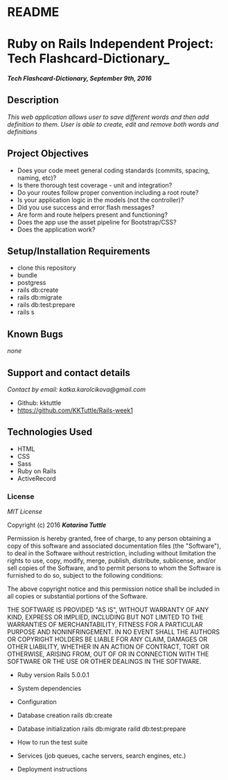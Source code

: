 # README

#  Ruby on Rails Independent Project: Tech Flashcard-Dictionary_

#### _Tech Flashcard-Dictionary, September 9th, 2016_

## Description

_This web application allows user to save different words and then add definition to them. User is able to create, edit and remove both words and definitions_

## Project Objectives

* Does your code meet general coding standards (commits, spacing, naming, etc)?
* Is there thorough test coverage - unit and integration?
* Do your routes follow proper convention including a root route?
* Is your application logic in the models (not the controller)?
* Did you use success and error flash messages?
* Are form and route helpers present and functioning?
* Does the app use the asset pipeline for Bootstrap/CSS?
* Does the application work?

## Setup/Installation Requirements

  * clone this repository
  * bundle
  * postgress
  * rails db:create
  * rails db:migrate
  * rails db:test:prepare
  * rails s  

## Known Bugs
_none_

## Support and contact details

_Contact by email: katka.karolcikova@gmail.com_
* Github: kktuttle
* https://github.com/KKTuttle/Rails-week1

## Technologies Used

* HTML
* CSS
* Sass
* Ruby on Rails
* ActiveRecord

### License

*MIT License*

Copyright (c) 2016 **_Katarina Tuttle_**

Permission is hereby granted, free of charge, to any person obtaining a copy of this software and associated documentation files (the "Software"), to deal in the Software without restriction, including without limitation the rights to use, copy, modify, merge, publish, distribute, sublicense, and/or sell copies of the Software, and to permit persons to whom the Software is furnished to do so, subject to the following conditions:

The above copyright notice and this permission notice shall be included in all copies or substantial portions of the Software.

THE SOFTWARE IS PROVIDED "AS IS", WITHOUT WARRANTY OF ANY KIND, EXPRESS OR IMPLIED, INCLUDING BUT NOT LIMITED TO THE WARRANTIES OF MERCHANTABILITY, FITNESS FOR A PARTICULAR PURPOSE AND NONINFRINGEMENT. IN NO EVENT SHALL THE AUTHORS OR COPYRIGHT HOLDERS BE LIABLE FOR ANY CLAIM, DAMAGES OR OTHER LIABILITY, WHETHER IN AN ACTION OF CONTRACT, TORT OR OTHERWISE, ARISING FROM, OUT OF OR IN CONNECTION WITH THE SOFTWARE OR THE USE OR OTHER DEALINGS IN THE SOFTWARE.


* Ruby version
  Rails 5.0.0.1
* System dependencies

* Configuration

* Database creation
  rails db:create

* Database initialization
  rails db:migrate
  raild db:test:prepare
* How to run the test suite

* Services (job queues, cache servers, search engines, etc.)

* Deployment instructions
